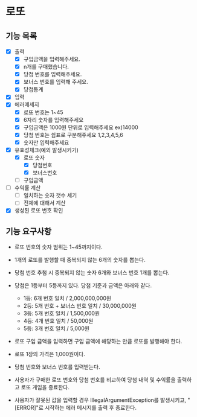 # 로또

## 기능 목록

- [x] 출력
    - [x] 구입금액을 입력해주세요.
    - [x] n개를 구매했습니다.
    - [x] 당첨 번호를 입력해주세요.
    - [x] 보너스 번호를 입력해 주세요.
    - [x] 당첨통계
- [x] 입력
- [x] 에러메세지
    - [x] 로또 번호는 1~45
    - [x] 6자리 숫자를 입력해주세요
    - [x] 구입금액은 1000원 단위로 입력해주세요 ex)14000
    - [x] 당첨 번호는 쉼표로 구분해주세요 1,2,3,4,5,6
    - [x] 숫자만 입력해주세요
- [x] 유효성체크(예외 발생시키기)
    - [x] 로또 숫자
        - [x] 당첨번호
        - [x] 보너스번호
    - [ ] 구입금액
- [ ] 수익률 계산
    - [ ] 일치하는 숫자 갯수 세기
    - [ ] 전체에 대해서 계산
- [x] 생성된 로또 번호 확인

## 기능 요구사항

- 로또 번호의 숫자 범위는 1~45까지이다.
- 1개의 로또를 발행할 때 중복되지 않는 6개의 숫자를 뽑는다.
- 당첨 번호 추첨 시 중복되지 않는 숫자 6개와 보너스 번호 1개를 뽑는다.
- 당첨은 1등부터 5등까지 있다. 당첨 기준과 금액은 아래와 같다.
    - 1등: 6개 번호 일치 / 2,000,000,000원
    - 2등: 5개 번호 + 보너스 번호 일치 / 30,000,000원
    - 3등: 5개 번호 일치 / 1,500,000원
    - 4등: 4개 번호 일치 / 50,000원
    - 5등: 3개 번호 일치 / 5,000원

- 로또 구입 금액을 입력하면 구입 금액에 해당하는 만큼 로또를 발행해야 한다.
- 로또 1장의 가격은 1,000원이다.
- 당첨 번호와 보너스 번호를 입력받는다.
- 사용자가 구매한 로또 번호와 당첨 번호를 비교하여 당첨 내역 및 수익률을 출력하고 로또 게임을 종료한다.
- 사용자가 잘못된 값을 입력할 경우 IllegalArgumentException를 발생시키고, "[ERROR]"로 시작하는 에러 메시지를 출력 후 종료한다.